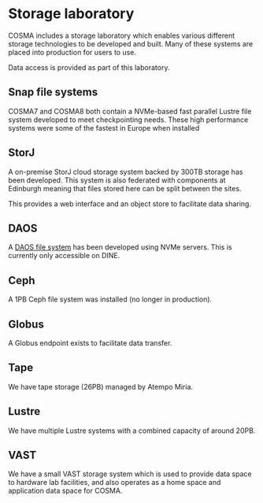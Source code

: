 # Storage laboratory

COSMA includes a storage laboratory which enables various different storage technologies to be developed and built.  Many of these systems are placed into production for users to use.

Data access is provided as part of this laboratory.

## Snap file systems

COSMA7 and COSMA8 both contain a NVMe-based fast parallel Lustre file system developed to meet checkpointing needs.  These high performance systems were some of the fastest in Europe when installed

## StorJ

A on-premise StorJ cloud storage system backed by 300TB storage has been developed.  This system is also federated with components at Edinburgh meaning that files stored here can be split between the sites.

This provides a web interface and an object store to facilitate data sharing.

## DAOS

A [DAOS file system](daos.md) has been developed using NVMe servers.  This is currently only accessible on DINE.

## Ceph

A 1PB Ceph file system was installed (no longer in production).

## Globus

A Globus endpoint exists to facilitate data transfer.

## Tape

We have tape storage (26PB) managed by Atempo Miria.

## Lustre

We have multiple Lustre systems with a combined capacity of around 20PB.

## VAST

We have a small VAST storage system which is used to provide data space to hardware lab facilities, and also operates as a home space and application data space for COSMA.
